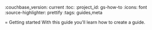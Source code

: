 :couchbase_version: current
:toc:
:project_id: gs-how-to
:icons: font
:source-highlighter: prettify
:tags: guides,meta

= Getting started
With this guide you'll learn how to create a guide.
